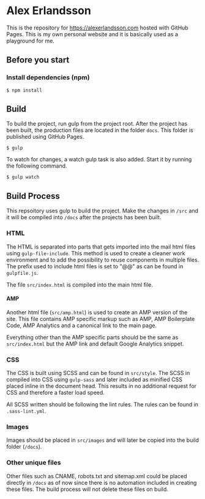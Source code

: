 # Alex Erlandsson

This is the repository for https://alexerlandsson.com hosted with GitHub Pages. This is my own personal website and it is basically used as a playground for me.

## Before you start

### Install dependencies (npm)

```shell
$ npm install
```

## Build

To build the project, run gulp from the project root. After the project has been built, the production files are located in the folder `docs`. This folder is published using GitHub Pages.

```shell
$ gulp
```

To watch for changes, a watch gulp task is also added. Start it by running the following command.

```shell
$ gulp watch
```

## Build Process

This repsoitory uses gulp to build the project. Make the changes in `/src` and it will be compiled into `/docs` after the projects has been built.

### HTML

The HTML is separated into parts that gets imported into the mail html files using `gulp-file-include`. This method is used to create a cleaner work environment and to add the possibility to reuse components in multiple files. The prefix used to include html files is set to "@@" as can be found in `gulpfile.js`.

The file `src/index.html` is compiled into the main html file.

#### AMP

Another html file (`src/amp.html`) is used to create an AMP version of the site. This file contains AMP specific markup such as AMP, AMP Boilerplate Code, AMP Analytics and a canonical link to the main page.

Everything other than the AMP specific parts should be the same as `src/index.html` but the AMP link and default Google Analytics snippet.

### CSS

The CSS is built using SCSS and can be found in `src/style`. The SCSS in compiled into CSS using `gulp-sass` and later included as minified CSS placed inline in the document head. This results in no additional request for CSS and therefore a faster load speed.

All SCSS written should be following the lint rules. The rules can be found in `.sass-lint.yml`.

### Images

Images should be placed in `src/images` and will later be copied into the build folder (`/docs`).

### Other unique files

Other files such as CNAME, robots.txt and sitemap.xml could be placed directly in `/docs` as of now since there is no automation included in creating these files. The build process will not delete these files on build.
